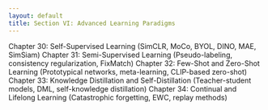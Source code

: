 ```yaml
---
layout: default
title: Section VI: Advanced Learning Paradigms
---
```


Chapter 30: Self-Supervised Learning
(SimCLR, MoCo, BYOL, DINO, MAE, SimSiam)
Chapter 31: Semi-Supervised Learning
(Pseudo-labeling, consistency regularization, FixMatch)
Chapter 32: Few-Shot and Zero-Shot Learning
(Prototypical networks, meta-learning, CLIP-based zero-shot)
Chapter 33: Knowledge Distillation and Self-Distillation
(Teacher-student models, DML, self-knowledge distillation)
Chapter 34: Continual and Lifelong Learning
(Catastrophic forgetting, EWC, replay methods)
